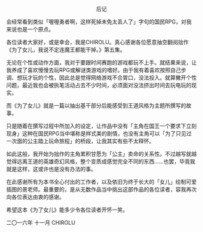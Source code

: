 <p align="center">后记</p>

会经常看到类似「喔喔勇者啊，这样死掉未免太丢人了」字句的国民RPG，对我来说也是一个原点。

各位读者大家好，或是幸会，我是CHIROLU。真心感谢各位愿意抽空翻阅拙作《为了女儿，我说不定连魔王都能干掉。》第五集。

无论在个性或动作方面，我对于要跟时间赛跑的游戏都玩不上手。就结果来说，让我养成了喜欢慢慢去玩RPG或解谜类游戏的嗜好。由于我有着喜欢按照自己步调、想玩才玩的个性，因此总是觉得网络游戏不合胃口，没法投入。就算撇开个性问题，最近我也会被执笔活动占去不少时间，必须面对没法挤出时间去玩电玩的现实。

而《为了女儿》就是一篇以抽出基干部分后能感受到王道风格为主题所撰写的故事。

只是随着在撰写过程中所加入的设定，让作品中没有「主角在国王一个要求下立刻现身」这种在国民RPG当中堪称是样式美的剧情，也没有主角可以「为了只见过一次面的公主踏上玩命旅程」的桥段，让我其实有些不太释怀。

如此这般，我开始为拙作的主角累积甘愿为「公主」卖命的关系性。不过越写就越觉得远离王道的英雄奇幻风格，整个变质成感觉完全不同的东西……也罢，毕竟我就是这样，这或许也是没有办法的事。

在此感谢所有为本书全心付出的工作者，以及依旧为终于长大的「女儿」绘制可爱插图的景老师。最重要的，是从无数作品当中挑出这部作品的各位读者，容我再次向各位表达由衷的感谢。

希望这本《为了女儿》能多少令各位读者开怀一笑。

二〇一六年 十一月 CHIROLU

